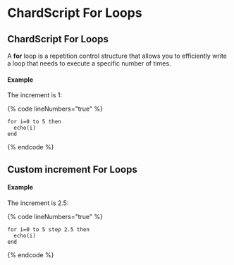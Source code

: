 # ChardScript For Loops

## ChardScript For Loops

A **for** loop is a repetition control structure that allows you to efficiently write a loop that needs to execute a specific number of times.

#### Example

The increment is 1:

{% code lineNumbers="true" %}
```renpy
for i=0 to 5 then
  echo(i)
end
```
{% endcode %}

## Custom increment For Loops

#### Example

The increment is 2.5:

{% code lineNumbers="true" %}
```renpy
for i=0 to 5 step 2.5 then
  echo(i)
end
```
{% endcode %}
